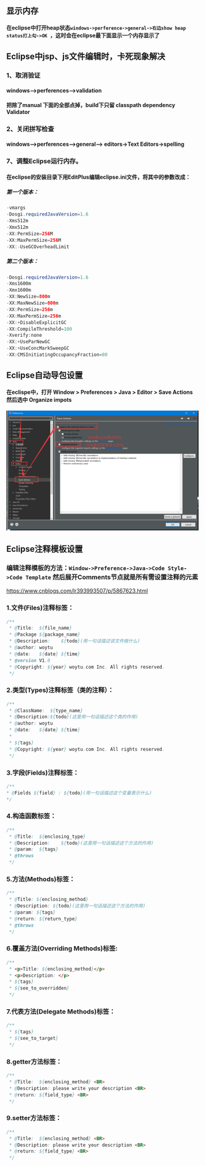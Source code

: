 ## 显示内存
#### 在eclipse中打开heap状态`windows->perference->general->右边show heap status打上勾->OK `，这时会在eclipse最下面显示一个内存显示了

## Eclipse中jsp、js文件编辑时，卡死现象解决
### 1、取消验证
#### windows–>perferences–>validation
#### 把除了manual 下面的全部点掉，build下只留 classpath dependency Validator
 
### 2、关闭拼写检查
#### windows–>perferences–>general–> editors->Text Editors->spelling

### 7、调整Eclipse运行内存。
#### 在eclipse的安装目录下用EditPlus编辑eclipse.ini文件，将其中的参数改成： 
##### 第一个版本：
```java
-vmargs
-Dosgi.requiredJavaVersion=1.6
-Xms512m
-Xmx512m
-XX:PermSize=256M 
-XX:MaxPermSize=256M
-XX:-UseGCOverheadLimit
```
##### 第二个版本：
```java
-Dosgi.requiredJavaVersion=1.6
-Xms1600m
-Xmx1600m
-XX:NewSize=800m
-XX:MaxNewSize=800m
-XX:PermSize=256m
-XX:MaxPermSize=256m
-XX:+DisableExplicitGC
-XX:CompileThreshold=100
-Xverify:none
-XX:+UseParNewGC
-XX:+UseConcMarkSweepGC
-XX:CMSInitiatingOccupancyFraction=80
```

## Eclipse自动导包设置
#### 在eclispe中，打开 Window > Preferences > Java > Editor > Save Actions 然后选中 Organize impots
![](/images/Eclipse保存自动优化设置.png)

## Eclipse注释模板设置
### 编辑注释模板的方法：`Window->Preference->Java->Code Style->Code Template` 然后展开Comments节点就是所有需设置注释的元素
https://www.cnblogs.com/lr393993507/p/5867623.html
### 1.文件(Files)注释标签：
```java
/**
 * @Title:  ${file_name}
 * @Package ${package_name}
 * @Description:    ${todo}(用一句话描述该文件做什么)
 * @author: woytu
 * @date:   ${date} ${time}
 * @version V1.0
 * @Copyright: ${year} woytu.com Inc. All rights reserved.
 */
 ```
### 2.类型(Types)注释标签（类的注释）：
```java
/**
 * @ClassName:  ${type_name}
 * @Description:${todo}(这里用一句话描述这个类的作用)
 * @author: woytu
 * @date:   ${date} ${time}
 * 
 * ${tags}
 * @Copyright: ${year} woytu.com Inc. All rights reserved.
 */
 ```
 ### 3.字段(Fields)注释标签：
 ```java
 /**
 * @Fields ${field} : ${todo}(用一句话描述这个变量表示什么)
 */
 ```
### 4.构造函数标签：
```java
/**
 * @Title:  ${enclosing_type}
 * @Description:    ${todo}(这里用一句话描述这个方法的作用)
 * @param:  ${tags}
 * @throws
 */
```
### 5.方法(Methods)标签：
```java
/**
 * @Title: ${enclosing_method}
 * @Description: ${todo}(这里用一句话描述这个方法的作用)
 * @param: ${tags}
 * @return: ${return_type}
 * @throws
 */
 ```
### 6.覆盖方法(Overriding Methods)标签:
```java
/**
 * <p>Title: ${enclosing_method}</p>
 * <p>Description: </p>
 * ${tags}
 * ${see_to_overridden}
 */
```
### 7.代表方法(Delegate Methods)标签：
```java
/**
 * ${tags}
 * ${see_to_target}
 */
```
### 8.getter方法标签：
```java
/**
 * @Title:  ${enclosing_method} <BR>
 * @Description: please write your description <BR>
 * @return: ${field_type} <BR>
 */
```
### 9.setter方法标签：
```java
/**
 * @Title:  ${enclosing_method} <BR>
 * @Description: please write your description <BR>
 * @return: ${field_type} <BR>
 */
```
### 
```java

```
### 
```java

```


